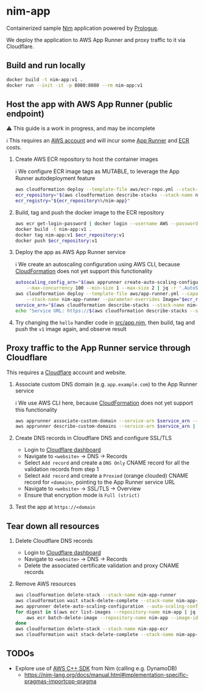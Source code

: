 # nim-app

Containerized sample [Nim](https://nim-lang.org/) application powered by [Prologue](https://github.com/planety/prologue).

We deploy the application to AWS App Runner and proxy traffic to it via Cloudflare.

## Build and run locally

```sh
docker build -t nim-app:v1 .
docker run --init -it -p 8080:8080 --rm nim-app:v1
```

## Host the app with AWS App Runner (public endpoint)

:warning: This guide is a work in progress, and may be incomplete

:information_source: This requires an [AWS account](https://aws.amazon.com/premiumsupport/knowledge-center/create-and-activate-aws-account/) and will incur some [App Runner](https://aws.amazon.com/apprunner/pricing/) and [ECR](https://aws.amazon.com/ecr/pricing/) costs.

1. Create AWS ECR repository to host the container images

    :information_source: We configure ECR image tags as MUTABLE, to leverage the App Runner autodeployment feature

    ```sh
    aws cloudformation deploy --template-file aws/ecr-repo.yml --stack-name nim-app-ecr --parameter-overrides Name=nim-app
    ecr_repository="$(aws cloudformation describe-stacks --stack-name nim-app-ecr | jq -r '.Stacks[0].Outputs[] | select(.OutputKey == "Uri") | .OutputValue')"
    ecr_registry="${ecr_repository%%/nim-app}"
    ```

2. Build, tag and push the docker image to the ECR repository

    ```sh
    aws ecr get-login-password | docker login --username AWS --password-stdin $ecr_registry
    docker build -t nim-app:v1 .
    docker tag nim-app:v1 $ecr_repository:v1
    docker push $ecr_repository:v1
    ```

3. Deploy the app as AWS App Runner service

    :information_source: We create an autoscaling configuration using AWS CLI, because [CloudFormation](https://docs.aws.amazon.com/AWSCloudFormation/latest/UserGuide/AWS_AppRunner.html) does not yet support this functionality

    ```sh
    autoscaling_config_arn="$(aws apprunner create-auto-scaling-configuration --auto-scaling-configuration-name nim-app \
        --max-concurrency 100 --min-size 1 --max-size 2 | jq -r '.AutoScalingConfiguration.AutoScalingConfigurationArn')"
    aws cloudformation deploy --template-file aws/app-runner.yml --capabilities CAPABILITY_NAMED_IAM \
        --stack-name nim-app-runner --parameter-overrides Image="$ecr_repository:v1" AutoScalingConfigArn=$autoscaling_config_arn
    service_arn="$(aws cloudformation describe-stacks --stack-name nim-app-runner | jq -r '.Stacks[0].Outputs[] | select(.OutputKey == "Arn") | .OutputValue')"
    echo "Service URL: https://$(aws cloudformation describe-stacks --stack-name nim-app-runner | jq -r '.Stacks[0].Outputs[] | select(.OutputKey == "Url") | .OutputValue')"
    ```

4. Try changing the `hello` handler code in [src/app.nim](src/app.nim), then build, tag and push the `v1` image again, and observe result

## Proxy traffic to the App Runner service through Cloudflare

This requires a [Cloudflare](https://dash.cloudflare.com/sign-up) account and website.

1. Associate custom DNS domain (e.g. `app.example.com`) to the App Runner service

    :information_source: We use AWS CLI here, because [CloudFormation](https://docs.aws.amazon.com/AWSCloudFormation/latest/UserGuide/AWS_AppRunner.html) does not yet support this functionality

    ```sh
    aws apprunner associate-custom-domain --service-arn $service_arn --domain-name <domain> --no-enable-www-subdomain
    aws apprunner describe-custom-domains --service-arn $service_arn | jq -r '.CustomDomains[0].CertificateValidationRecords[]'
    ```

2. Create DNS records in Cloudflare DNS and configure SSL/TLS
    - Login to [Cloudflare dashboard](https://dash.cloudflare.com)
    - Navigate to `<website>` → DNS → Records
    - Select `Add record` and create a `DNS Only` CNAME record for all the validation records from step 1
    - Select `Add record` and create a `Proxied` (orange clouded) CNAME record for `<domain>`, pointing to the App Runner service URL
    - Navigate to `<website>` → SSL/TLS → Overview
    - Ensure that encryption mode is `Full (strict)`
 
3. Test the app at `https://<domain`

## Tear down all resources

1. Delete Cloudflare DNS records

   - Login to [Cloudflare dashboard](https://dash.cloudflare.com)
   - Navigate to `<website>` → DNS → Records
   - Delete the associated certificate validation and proxy CNAME records

2. Remove AWS resources

    ```sh
    aws cloudformation delete-stack --stack-name nim-app-runner
    aws cloudformation wait stack-delete-complete --stack-name nim-app-runner
    aws apprunner delete-auto-scaling-configuration --auto-scaling-configuration-arn $autoscaling_config_arn
    for digest in $(aws ecr list-images --repository-name nim-app | jq -r '.imageIds[].imageDigest'); do
        aws ecr batch-delete-image --repository-name nim-app --image-ids imageDigest=$digest
    done
    aws cloudformation delete-stack --stack-name nim-app-ecr
    aws cloudformation wait stack-delete-complete --stack-name nim-app-ecr
    ```

## TODOs

- Explore use of [AWS C++ SDK](https://aws.amazon.com/sdk-for-cpp/) from Nim (calling e.g. DynamoDB)
  - <https://nim-lang.org/docs/manual.html#implementation-specific-pragmas-importcpp-pragma>

